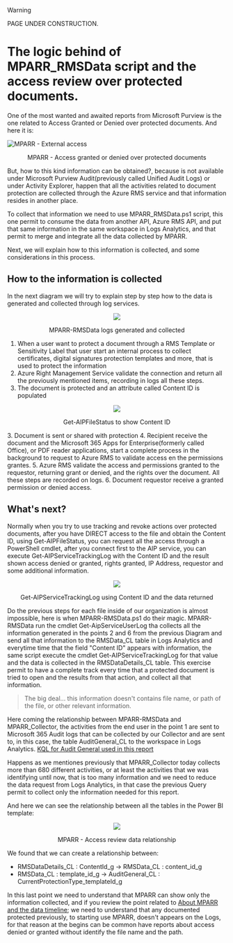 > [!WARNING]
> PAGE UNDER CONSTRUCTION.

# The logic behind of MPARR_RMSData script and the access review over protected documents.

One of the most wanted and awaited reports from Microsoft Purview is the one related to Access Granted or Denied over protected documents.
And here it is:

![MPARR - External access](https://github.com/microsoft/Microsoft-Purview-Advanced-Rich-Reports-MPARR-Collector/assets/44684110/e9ea9927-9ff8-4a18-9cfc-b537017ae7f3)
<p align="center">MPARR - Access granted or denied over protected documents</p>

But, how to this kind information can be obtained?, because is not available under Microsoft Purview Audit(previously called Unified Audit Logs) or under Activity Explorer, happen that all the activities related to document protection are collected through the Azure RMS service and that information resides in another place.

To collect that information we need to use MPARR_RMSData.ps1 script, this one permit to consume the data from another API, Azure RMS API, and put that same information in the same workspace in Logs Analytics, and that permit to merge and integrate all the data collected by MPARR.

Next, we will explain how to this information is collected, and some considerations in this process.

## How to the information is collected

In the next diagram we will try to explain step by step how to the data is generated and collected through log services.
<p align="center">
<img src="https://github.com/microsoft/Microsoft-Purview-Advanced-Rich-Reports-MPARR-Collector/assets/44684110/002a4c6e-a714-43af-ba2f-6697098b0347"/></p>
<p align="center">MPARR-RMSData logs generated and collected</p>

1. When a user want to protect a document through a RMS Template or Sensitivity Label that user start an internal process to collect certificates, digital signatures protection templates and more, that is used to protect the information
1. Azure Right Management Service validate the connection and return all the previously mentioned items, recording in logs all these steps.
1. The document is protected and an attribute called Content ID is populated
<p align="center">
<img src="https://github.com/microsoft/Microsoft-Purview-Advanced-Rich-Reports-MPARR-Collector/assets/44684110/9da9acc6-5d3c-419a-9f7b-e47be063bb31"/></p>
<p align="center">Get-AIPFileStatus to show Content ID</p>
3. Document is sent or shared with protection
4. Recipient receive the document and the Microsoft 365 Apps for Enterprise(formerly called Office), or PDF reader applications, start a complete process in the background to request to Azure RMS to validate access en the permissions grantes.
5. Azure RMS validate the access and permissions granted to the requestor, returning grant or denied, and the rights over the document. All these steps are recorded on logs.
6. Document requestor receive a granted permission or denied access.

## What's next? 

Normally when you try to use tracking and revoke actions over protected documents, after you have DIRECT access to the file and obtain the Content ID, using Get-AIPFileStatus, you can request all the access through a PowerShell cmdlet, after you connect first to the AIP service, you can execute Get-AIPServiceTrackingLog with the Content ID and the result shown access denied or granted, rights granted, IP Address, requestor and some additional information.

<p align="center">
<img src="https://github.com/microsoft/Microsoft-Purview-Advanced-Rich-Reports-MPARR-Collector/assets/44684110/2dbe4072-03e1-4027-af9e-37175c602549"/></p>
<p align="center">Get-AIPServiceTrackingLog using Content ID and the data returned</p>

Do the previous steps for each file inside of our organization is almost impossible, here is when MPARR-RMSData.ps1 do their magic.
MPARR-RMSData run the cmdlet Get-AipServiceUserLog tha collects all the information generated in the points 2 and 6 from the previous Diagram and send all that information to the RMSData_CL table in Logs Analytics and everytime time that the field "Content ID" appears with information, the same script execute the cmdlet Get-AIPServiceTrackingLog for that value and the data is collected in the RMSDataDetails_CL table.
This exercise permit to have a complete track every time that a protected document is tried to open and the results from that action, and collect all that information.

> The big deal... this information doesn't contains file name, or path of the file, or other relevant information.

Here coming the relationship between MPARR-RMSData and MPARR_Collector, the activities from the end user in the point 1 are sent to Microsoft 365 Audit logs that can be collected by our Collector and are sent to, in this case, the table AuditGeneral_CL to the workspace in Logs Analytics. [KQL for Audit General used in this report](https://github.com/microsoft/Microsoft-Purview-Advanced-Rich-Reports-MPARR-Collector/blob/main/Kusto%20Queries/Common%20KQL%20used%20on%20Power%20BI.md#mparr_collectorps1)

Happens as we mentiones previously that MPARR_Collector today collects more than 680 different activities, or at least the activities that we was identifying until now, that is too many information and we need to reduce the data request from Logs Analytics, in that case the previous Query permit to collect only the information needed for this report.

And here we can see the relationship between all the tables in the Power BI template:
<p align="center">
<img src="https://github.com/microsoft/Microsoft-Purview-Advanced-Rich-Reports-MPARR-Collector/assets/44684110/af990575-92b8-4a4a-9332-3b9c3fc6d6be"/></p>
<p align="center">MPARR - Access review data relationship</p>

We found that we can create a relationship between:
- RMSDataDetails_CL : ContentId_g -> RMSData_CL : content_id_g
- RMSData_CL : template_id_g -> AuditGeneral_CL : CurrentProtectionType_templateId_g

In this last point we need to understand that MPARR can show only the information collected, and if you review the point related to [About MPARR and the data timeline](https://github.com/microsoft/Microsoft-Purview-Advanced-Rich-Reports-MPARR-Collector/blob/main/About%20MPARR/About%20MPARR%20and%20the%20data%20timeline.md#about-mparr-collector-and-mparr-rmsdata-scripts-and-the-data-timeline); we need to understand that any documented protected previously, to starting use MPARR, doesn't appears on the Logs, for that reason at the begins can be common have reports about access denied or granted without identify the file name and the path.
